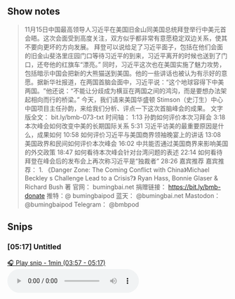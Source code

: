 
## Show notes
> 11月15日中国最高领导人习近平在美国旧金山同美国总统拜登举行中美元首会晤。这次会面受到高度关注，双方似乎都非常有意愿稳定双边关系，使其不要向更坏的方向发展。 拜登可以说给足了习近平面子，包括在他们会面的旧金山斐洛里庄园​​门口等待习近平的到来，习近平离开的时候也送到了门口，还夸他的红旗车“漂亮。” 同时，习近平这次也在美国实施了魅力攻势，包括暗示中国会把新的大熊猫送到美国​​。他的一些讲话也被认为有示好的意愿。据新华社报道，在两国首脑会面中，习近平说：“这个地球容得下中美两国。​​”他还说：“不能让分歧成为横亘在两国之间的鸿沟，而是要想办法架起相向而行的桥梁。” 今天，我们请来美国华盛顿 Stimson（史汀生）中心中国项目主任孙韵，来给我们分析、评点一下这次首脑峰会的成果。  文字版全文： bit.ly/bmb-073-txt     时间轴： 1:13 孙韵如何评价本次习拜会 3:18 本次峰会如何改变中美的长期国际关系 5:31 习近平访美的最重要原因是什么，成果如何 10:58 如何评价习近平与美国商界领袖晚宴上的讲话 13:08 美国政界和民间如何评价本次峰会 16:02 中共能否通过美国商界来影响美国的外交政策 18:47 如何看待本次峰会针对台湾问题的表述 22:14 如何看待拜登在峰会后的发布会上再次称习近平是“独裁者” 28:26 嘉宾推荐  嘉宾推荐： 1. 《Danger Zone: The Coming Conflict with China》Michael Beckley  s Challenge Lead to a Crisis?》 Ryan Hass, Bonnie Glaser & Richard Bush 著
> 官网： bumingbai.net  捐赠链接： https://bit.ly/bmb-donate  推特：@ bumingbaipod  蓝天： @bumingbai.net  Mastodon： @bumingbaipod  Telegram： @bmbpod

## Snips
### [05:17] Untitled
[🎧 Play snip - 1min️ (03:57 - 05:17)](https://share.snipd.com/snip/3c1f4150-85fe-4716-9f40-129e32189d09)
<audio controls> <source src="https://www.buzzsprout.com/1982525/episodes/13993084-.mp3#t=03:57,05:17"> </audio>
